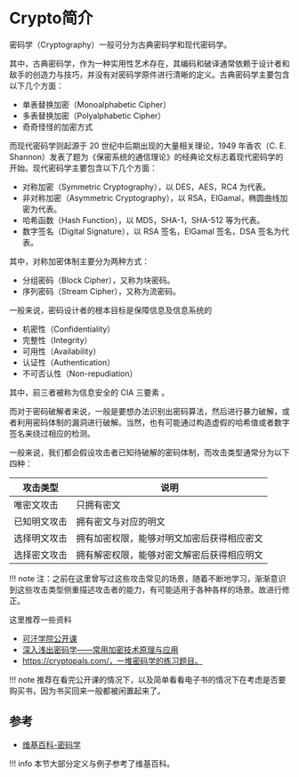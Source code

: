 # Crypto简介

密码学（Cryptography）一般可分为古典密码学和现代密码学。

其中，古典密码学，作为一种实用性艺术存在，其编码和破译通常依赖于设计者和敌手的创造力与技巧，并没有对密码学原件进行清晰的定义。古典密码学主要包含以下几个方面：

- 单表替换加密（Monoalphabetic Cipher）
- 多表替换加密（Polyalphabetic Cipher）
- 奇奇怪怪的加密方式

而现代密码学则起源于 20 世纪中后期出现的大量相关理论，1949 年香农（C. E. Shannon）发表了题为《保密系统的通信理论》的经典论文标志着现代密码学的开始。现代密码学主要包含以下几个方面：

- 对称加密（Symmetric Cryptography），以 DES，AES，RC4 为代表。
- 非对称加密（Asymmetric Cryptography），以 RSA，ElGamal，椭圆曲线加密为代表。
- 哈希函数（Hash Function），以 MD5，SHA-1，SHA-512 等为代表。
- 数字签名（Digital Signature），以 RSA 签名，ElGamal 签名，DSA 签名为代表。

其中，对称加密体制主要分为两种方式：

- 分组密码（Block Cipher），又称为块密码。
- 序列密码（Stream Cipher），又称为流密码。

一般来说，密码设计者的根本目标是保障信息及信息系统的

- 机密性（Confidentiality）
- 完整性（Integrity）
- 可用性（Availability）
- 认证性（Authentication）
- 不可否认性（Non-repudiation）

其中，前三者被称为信息安全的 CIA 三要素 。

而对于密码破解者来说，一般是要想办法识别出密码算法，然后进行暴力破解，或者利用密码体制的漏洞进行破解。当然，也有可能通过构造虚假的哈希值或者数字签名来绕过相应的检测。

一般来说，我们都会假设攻击者已知待破解的密码体制，而攻击类型通常分为以下四种：

| 攻击类型     | 说明                                       |
| ------------ | ------------------------------------------ |
| 唯密文攻击   | 只拥有密文                                 |
| 已知明文攻击 | 拥有密文与对应的明文                       |
| 选择明文攻击 | 拥有加密权限，能够对明文加密后获得相应密文 |
| 选择密文攻击 | 拥有解密权限，能够对密文解密后获得相应明文 |

!!! note 
    注：之前在这里曾写过这些攻击常见的场景，随着不断地学习，渐渐意识到这些攻击类型侧重描述攻击者的能力，有可能适用于各种各样的场景。故进行修正。

这里推荐一些资料

- [可汗学院公开课](http://open.163.com/special/Khan/moderncryptography.html)
- [深入浅出密码学——常用加密技术原理与应用](https://github.com/yuankeyang/python/blob/master/%E3%80%8A%E6%B7%B1%E5%85%A5%E6%B5%85%E5%87%BA%E5%AF%86%E7%A0%81%E5%AD%A6%E2%80%94%E2%80%94%E5%B8%B8%E7%94%A8%E5%8A%A0%E5%AF%86%E6%8A%80%E6%9C%AF%E5%8E%9F%E7%90%86%E4%B8%8E%E5%BA%94%E7%94%A8%E3%80%8B.pdf)
- https://cryptopals.com/，一堆密码学的练习题目。

!!! note
    推荐在看完公开课的情况下，以及简单看看电子书的情况下在考虑是否要购买书，因为书买回来一般都被闲置起来了。

## 参考

- [维基百科-密码学](https://zh.wikipedia.org/wiki/%E5%AF%86%E7%A0%81%E5%AD%A6)

!!! info
    本节大部分定义与例子参考了维基百科。
